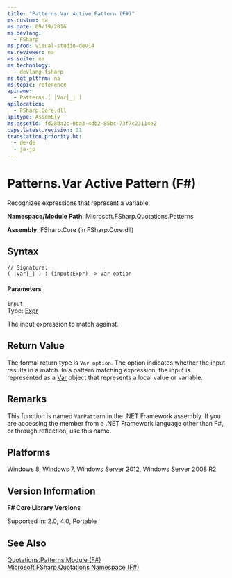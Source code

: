 ```yaml
---
title: "Patterns.Var Active Pattern (F#)"
ms.custom: na
ms.date: 09/19/2016
ms.devlang: 
  - FSharp
ms.prod: visual-studio-dev14
ms.reviewer: na
ms.suite: na
ms.technology: 
  - devlang-fsharp
ms.tgt_pltfrm: na
ms.topic: reference
apiname: 
  - Patterns.( |Var|_| )
apilocation: 
  - FSharp.Core.dll
apitype: Assembly
ms.assetid: fd28da2c-0ba3-4db2-85bc-73f7c23114e2
caps.latest.revision: 21
translation.priority.ht: 
  - de-de
  - ja-jp
---
```

# Patterns.Var Active Pattern (F#)
Recognizes expressions that represent a variable.  
  
 **Namespace/Module Path**: Microsoft.FSharp.Quotations.Patterns  
  
 **Assembly**: FSharp.Core (in FSharp.Core.dll)  
  
## Syntax  
  
```  
// Signature:  
( |Var|_| ) : (input:Expr) -> Var option  
```  
  
#### Parameters  
 `input`  
 Type: [Expr](../Topic/Quotations.Expr%20Class%20\(F%23\).md)  
  
 The input expression to match against.  
  
## Return Value  
 The formal return type is `Var option`. The option indicates whether the input results in a match. In a pattern matching expression, the input is represented as a [Var](../vs140/Quotations.Var-Class--F#-.md) object that represents a local value or variable.  
  
## Remarks  
 This function is named `VarPattern` in the .NET Framework assembly. If you are accessing the member from a .NET Framework language other than F#, or through reflection, use this name.  
  
## Platforms  
 Windows 8, Windows 7, Windows Server 2012, Windows Server 2008 R2  
  
## Version Information  
 **F# Core Library Versions**  
  
 Supported in: 2.0, 4.0, Portable  
  
## See Also  
 [Quotations.Patterns Module (F#)](../vs140/Quotations.Patterns-Module--F#-.md)   
 [Microsoft.FSharp.Quotations Namespace (F#)](../Topic/Microsoft.FSharp.Quotations%20Namespace%20\(F%23\).md)